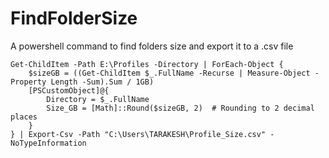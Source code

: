 # FindFolderSize
A powershell command to find folders size and export it to a .csv file

```
Get-ChildItem -Path E:\Profiles -Directory | ForEach-Object {
    $sizeGB = ((Get-ChildItem $_.FullName -Recurse | Measure-Object -Property Length -Sum).Sum / 1GB)
    [PSCustomObject]@{
        Directory = $_.FullName
        Size_GB = [Math]::Round($sizeGB, 2)  # Rounding to 2 decimal places
    }
} | Export-Csv -Path "C:\Users\TARAKESH\Profile_Size.csv" -NoTypeInformation

```
